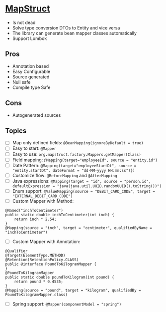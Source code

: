 # [MapStruct](https://mapstruct.org/documentation/stable/reference/pdf/mapstruct-reference-guide.pdf)
- Is not dead
- Solve type conversion DTOs to Entity and vice versa
- The library can generate bean mapper classes automatically
- Support Lombok


## Pros
 - Annotation based
 - Easy Configurable
 - Source generated
 - Null safe
 - Compile type Safe 
 
## Cons
 - Autogenerated sources
 
## Topics

- [ ] Map only defined fields: `@BeanMapping(ignoreByDefault = true)`
- [ ] Easy to start: `@Mapper`
- [ ] Easy to use: `org.mapstruct.factory.Mappers.getMapper(Class)`
- [ ] Field mapping: `@Mapping(target="employeeId", source = "entity.id")`
- [ ] Date Pattern: `@Mapping(target="employeeStartDt", source = "entity.startDt", dateFormat = "dd-MM-yyyy HH:mm:ss")})`
- [ ] Customize flow: `@BeforeMapping` and `@AfterMapping`
- [ ] Java expressions: `@Mapping(target = "id", source = "person.id", defaultExpression = "java(java.util.UUID.randomUUID().toString())")`
- [ ] Enum support: `@ValueMapping(source = "DEBIT_CARD_CODE", target = "EXTERNAL_DEBIT_CARD_CODE")`
- [ ] Custom Mapper with Method:
```
@Named("inchToCentimeter") 
public static double inchToCentimeter(int inch) { 
    return inch * 2.54; 
}
@Mapping(source = "inch", target = "centimeter", qualifiedByName = "inchToCentimeter")
```
- [ ] Custom Mapper with Annotation:
```
@Qualifier
@Target(ElementType.METHOD)
@Retention(RetentionPolicy.CLASS)
public @interface PoundToKilogramMapper {
}
@PoundToKilogramMapper
public static double poundToKilogram(int pound) {
    return pound * 0.4535;
}
@Mapping(source = "pound", target = "kilogram", qualifiedBy = PoundToKilogramMapper.class)
```
                                     
- [ ] Spring support: `@Mapper(componentModel = "spring")`
